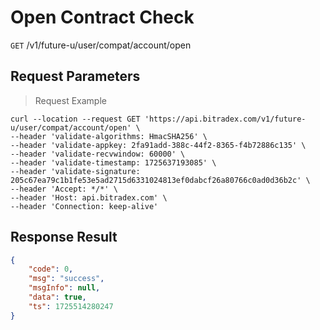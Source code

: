 # Open Contract Check

`GET` /v1/future-u/user/compat/account/open

## Request Parameters

> Request Example

```shell
curl --location --request GET 'https://api.bitradex.com/v1/future-u/user/compat/account/open' \
--header 'validate-algorithms: HmacSHA256' \
--header 'validate-appkey: 2fa91add-388c-44f2-8365-f4b72886c135' \
--header 'validate-recvwindow: 60000' \
--header 'validate-timestamp: 1725637193085' \
--header 'validate-signature: 205c67ea79c1b1fe53e5ad2715d6331024813ef0dabcf26a80766c0ad0d36b2c' \
--header 'Accept: */*' \
--header 'Host: api.bitradex.com' \
--header 'Connection: keep-alive'
```

## Response Result

```json
{
    "code": 0,
    "msg": "success",
    "msgInfo": null,
    "data": true,
    "ts": 1725514280247
}
```

